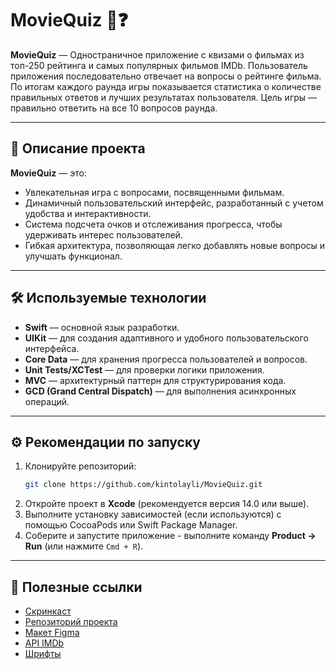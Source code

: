 # MovieQuiz 🎥❓

**MovieQuiz** — Одностраничное приложение с квизами о фильмах из топ-250 рейтинга и самых популярных фильмов IMDb. Пользователь приложения последовательно отвечает на вопросы о рейтинге фильма. По итогам каждого раунда игры показывается статистика о количестве правильных ответов и лучших результатах пользователя. Цель игры — правильно ответить на все 10 вопросов раунда.

---

## 🚀 Описание проекта

**MovieQuiz** — это:
- Увлекательная игра с вопросами, посвященными фильмам.
- Динамичный пользовательский интерфейс, разработанный с учетом удобства и интерактивности.
- Система подсчета очков и отслеживания прогресса, чтобы удерживать интерес пользователей.
- Гибкая архитектура, позволяющая легко добавлять новые вопросы и улучшать функционал.

---

## 🛠 Используемые технологии

- **Swift** — основной язык разработки.
- **UIKit** — для создания адаптивного и удобного пользовательского интерфейса.
- **Core Data** — для хранения прогресса пользователей и вопросов.
- **Unit Tests/XCTest** — для проверки логики приложения.
- **MVC** — архитектурный паттерн для структурирования кода.
- **GCD (Grand Central Dispatch)** — для выполнения асинхронных операций.

---

## ⚙️ Рекомендации по запуску

1. Клонируйте репозиторий:
   ```bash
   git clone https://github.com/kintolayli/MovieQuiz.git
   ```
2. Откройте проект в **Xcode** (рекомендуется версия 14.0 или выше).
3. Выполните установку зависимостей (если используются) с помощью CocoaPods или Swift Package Manager.
4. Соберите и запустите приложение - выполните команду **Product → Run** (или нажмите `Cmd + R`).

---

## 🔗 Полезные ссылки

- [Скринкаст](https://disk.yandex.ru/i/CErff8ettoAksQ)
- [Репозиторий проекта](https://github.com/kintolayli/MovieQuiz)
- [Макет Figma](https://www.figma.com/file/l0IMG3Eys35fUrbvArtwsR/YP-Quiz?node-id=34%3A243)
- [API IMDb](https://imdb-api.com/api#Top250Movies-header)
- [Шрифты](https://code.s3.yandex.net/Mobile/iOS/Fonts/MovieQuizFonts.zip)
